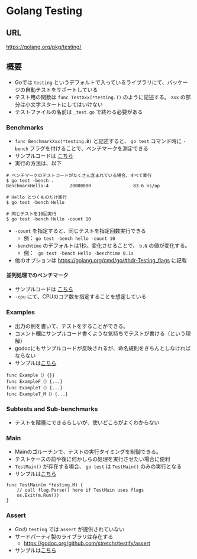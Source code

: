 # Golang Testing

## URL

https://golang.org/pkg/testing/

## 概要

* Goでは `testing` というデフォルトで入っているライブラリにて、パッケージの自動テストをサポートしている
* テスト用の関数は `func TestXxx(*testing.T)` のように記述する。 `Xxx` の部分は小文字スタートにしてはいけない
* テストファイルの名前は `_test.go` で終わる必要がある

### Benchmarks
* `func BenchmarkXxx(*testing.B)` と記述すると、 `go test` コマンド時に `-bench` フラグを付けることで、ベンチマークを測定できる
* サンプルコードは [こちら](hello/)
* 実行の方法は、以下
```
# ベンチマークのテストコードがたくさん含まれている場合、すべて実行
$ go test -bench .  
BenchmarkHello-4        20000000                83.6 ns/op

# Hello とつくものだけ実行
$ go test -bench Hello

# 同じテストを10回実行
$ go test -bench Hello -count 10
```

* `-count` を指定すると、同じテストを指定回数実行できる
  * 例： `go test -bench hello -count 10`
* `-benchtime` のデフォルトは1秒。変化させることで、 `b.N` の値が変化する。
  * 例： ` go test -bench Hello -benchtime 0.1s`
* 他のオプションは https://golang.org/cmd/go/#hdr-Testing_flags に記載

#### 並列処理でのベンチマーク
* サンプルコードは [こちら](bench-parallel/)
* `-cpu` にて、CPUのコア数を指定することを想定している

### Examples
* 出力の例を書いて、テストをすることができる。
* コメント欄にサンプルコード書くような気持ちでテストが書ける（という理解）
* godocにもサンプルコードが反映されるが、命名規則をきちんとしなければならない
* サンプルは[こちら](examples/)
```
func Example（）{}}
func ExampleF（）{...}
func ExampleT（）{...}
func ExampleT_M（）{...}
```

### Subtests and Sub-benchmarks
* テストを階層にできるらしいが、使いどころがよくわからない

### Main
* Mainのゴルーチンで、テストの実行タイミングを制御できる。
* テストケースの前や後に何かしらの処理を実行させたい場合に便利
* `TestMain()` が存在する場合、 `go test` は `TestMain()` のみの実行となる
* サンプルは[こちら](main/)

```
func TestMain(m *testing.M) {
	// call flag.Parse() here if TestMain uses flags
	os.Exit(m.Run())
}
```

### Assert
* Goの `testing` では `assert` が提供されていない
* サードパーティ製のライブラリは存在する
  * https://godoc.org/github.com/stretchr/testify/assert
* サンプルは[こちら](assert/)
